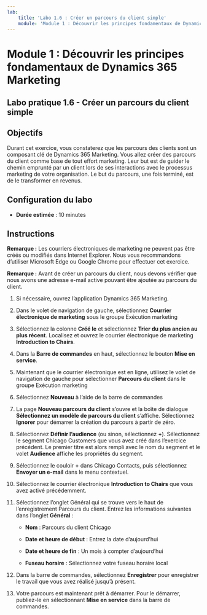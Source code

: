 ```yaml
---
lab:
    title: 'Labo 1.6 : Créer un parcours du client simple'
    module: 'Module 1 : Découvrir les principes fondamentaux de Dynamics 365 Marketing'
---
```


Module 1 : Découvrir les principes fondamentaux de Dynamics 365 Marketing
========================

## Labo pratique 1.6 - Créer un parcours du client simple

## Objectifs

Durant cet exercice, vous constaterez que les parcours des clients sont un composant clé de Dynamics 365 Marketing. Vous allez créer des parcours du client comme base de tout effort marketing. Leur but est de guider le chemin emprunté par un client lors de ses interactions avec le processus marketing de votre organisation. Le but du parcours, une fois terminé, est de le transformer en revenus.

## Configuration du labo

  - **Durée estimée** : 10 minutes

## Instructions

**Remarque :** Les courriers électroniques de marketing ne peuvent pas être créés ou modifiés dans Internet Explorer. Nous vous recommandons d’utiliser Microsoft Edge ou Google Chrome pour effectuer cet exercice.

**Remarque :** Avant de créer un parcours du client, nous devons vérifier que nous avons une adresse e-mail active pouvant être ajoutée au parcours du client. 

1. Si nécessaire, ouvrez l’application Dynamics 365 Marketing. 

2. Dans le volet de navigation de gauche, sélectionnez **Courrier électronique de marketing** sous le groupe Exécution marketing

3. Sélectionnez la colonne **Créé le** et sélectionnez **Trier du plus ancien au plus récent**. Localisez et ouvrez le courrier électronique de marketing **Introduction to Chairs**. 

4. Dans la **Barre de commandes** en haut, sélectionnez le bouton **Mise en service**. 

5. Maintenant que le courrier électronique est en ligne, utilisez le volet de navigation de gauche pour sélectionner **Parcours du client** dans le groupe Exécution marketing

6. Sélectionnez **Nouveau** à l’aide de la barre de commandes 

7. La page **Nouveau parcours du client** s’ouvre et la boîte de dialogue **Sélectionnez un modèle de parcours du client** s’affiche. Sélectionnez **Ignorer** pour démarrer la création du parcours à partir de zéro.

8. Sélectionnez **Définir l’audience** (ou sinon, sélectionnez **+**). Sélectionnez le segment Chicago Customers que vous avez créé dans l’exercice précédent. Le premier titre est alors rempli avec le nom du segment et le volet **Audience** affiche les propriétés du segment.

9. Sélectionnez le couloir **+** dans Chicago Contacts, puis sélectionnez **Envoyer un e-mail** dans le menu contextuel.

10. Sélectionnez le courrier électronique **Introduction to Chairs** que vous avez activé précédemment. 

11. Sélectionnez l’onglet Général qui se trouve vers le haut de l’enregistrement Parcours du client. Entrez les informations suivantes dans l’onglet **Général** :

	- **Nom** : Parcours du client Chicago

	- **Date et heure de début** : Entrez la date d’aujourd’hui

	- **Date et heure de fin** : Un mois à compter d’aujourd’hui

	- **Fuseau horaire** : Sélectionnez votre fuseau horaire local 

12. Dans la barre de commandes, sélectionnez **Enregistrer** pour enregistrer le travail que vous avez réalisé jusqu’à présent.

13. Votre parcours est maintenant prêt à démarrer. Pour le démarrer, publiez-le en sélectionnant **Mise en service** dans la barre de commandes.

